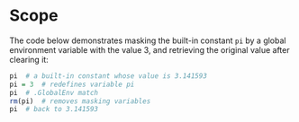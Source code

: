 # Scope

The code below demonstrates masking the built-in constant `pi` by a global
environment variable with the value 3, and retrieving the original value after
clearing it:

```R runnable
pi  # a built-in constant whose value is 3.141593
pi = 3  # redefines variable pi
pi  # .GlobalEnv match
rm(pi)  # removes masking variables
pi  # back to 3.141593
```
